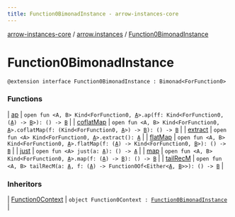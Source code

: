```yaml
---
title: Function0BimonadInstance - arrow-instances-core
---
```


[arrow-instances-core](../../index.html) / [arrow.instances](../index.html) / [Function0BimonadInstance](./index.html)

# Function0BimonadInstance

`@extension interface Function0BimonadInstance : Bimonad<ForFunction0>`

### Functions

| [ap](ap.html) | `open fun <A, B> Kind<ForFunction0, `[`A`](ap.html#A)`>.ap(ff: Kind<ForFunction0, (`[`A`](ap.html#A)`) -> `[`B`](ap.html#B)`>): () -> `[`B`](ap.html#B) |
| [coflatMap](coflat-map.html) | `open fun <A, B> Kind<ForFunction0, `[`A`](coflat-map.html#A)`>.coflatMap(f: (Kind<ForFunction0, `[`A`](coflat-map.html#A)`>) -> `[`B`](coflat-map.html#B)`): () -> `[`B`](coflat-map.html#B) |
| [extract](extract.html) | `open fun <A> Kind<ForFunction0, `[`A`](extract.html#A)`>.extract(): `[`A`](extract.html#A) |
| [flatMap](flat-map.html) | `open fun <A, B> Kind<ForFunction0, `[`A`](flat-map.html#A)`>.flatMap(f: (`[`A`](flat-map.html#A)`) -> Kind<ForFunction0, `[`B`](flat-map.html#B)`>): () -> `[`B`](flat-map.html#B) |
| [just](just.html) | `open fun <A> just(a: `[`A`](just.html#A)`): () -> `[`A`](just.html#A) |
| [map](map.html) | `open fun <A, B> Kind<ForFunction0, `[`A`](map.html#A)`>.map(f: (`[`A`](map.html#A)`) -> `[`B`](map.html#B)`): () -> `[`B`](map.html#B) |
| [tailRecM](tail-rec-m.html) | `open fun <A, B> tailRecM(a: `[`A`](tail-rec-m.html#A)`, f: (`[`A`](tail-rec-m.html#A)`) -> Function0Of<Either<`[`A`](tail-rec-m.html#A)`, `[`B`](tail-rec-m.html#B)`>>): () -> `[`B`](tail-rec-m.html#B) |

### Inheritors

| [Function0Context](../-function0-context.html) | `object Function0Context : `[`Function0BimonadInstance`](./index.html) |

